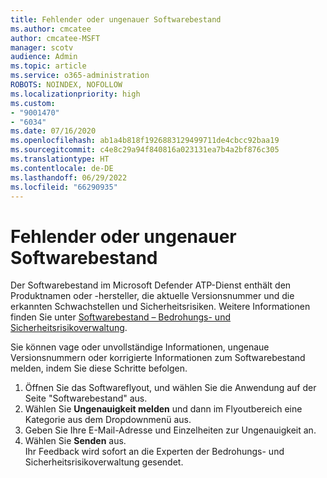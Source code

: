 ```yaml
---
title: Fehlender oder ungenauer Softwarebestand
ms.author: cmcatee
author: cmcatee-MSFT
manager: scotv
audience: Admin
ms.topic: article
ms.service: o365-administration
ROBOTS: NOINDEX, NOFOLLOW
ms.localizationpriority: high
ms.custom:
- "9001470"
- "6034"
ms.date: 07/16/2020
ms.openlocfilehash: ab1a4b818f1926883129499711de4cbcc92baa19
ms.sourcegitcommit: c4e8c29a94f840816a023131ea7b4a2bf876c305
ms.translationtype: HT
ms.contentlocale: de-DE
ms.lasthandoff: 06/29/2022
ms.locfileid: "66290935"
---
```

# <a name="software-inventory-is-missing-or-inaccurate"></a>Fehlender oder ungenauer Softwarebestand

Der Softwarebestand im Microsoft Defender ATP-Dienst enthält den Produktnamen oder -hersteller, die aktuelle Versionsnummer und die erkannten Schwachstellen und Sicherheitsrisiken. Weitere Informationen finden Sie unter [Softwarebestand – Bedrohungs- und Sicherheitsrisikoverwaltung](https://docs.microsoft.com/windows/security/threat-protection/microsoft-defender-atp/tvm-software-inventory).

Sie können vage oder unvollständige Informationen, ungenaue Versionsnummern oder korrigierte Informationen zum Softwarebestand melden, indem Sie diese Schritte befolgen.  

1. Öffnen Sie das Softwareflyout, und wählen Sie die Anwendung auf der Seite "Softwarebestand" aus.
2. Wählen Sie **Ungenauigkeit melden** und dann im Flyoutbereich eine Kategorie aus dem Dropdownmenü aus.
3. Geben Sie Ihre E-Mail-Adresse und Einzelheiten zur Ungenauigkeit an.
4. Wählen Sie **Senden** aus.</br>
    Ihr Feedback wird sofort an die Experten der Bedrohungs- und Sicherheitsrisikoverwaltung gesendet.